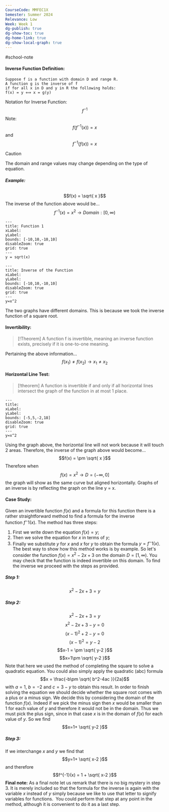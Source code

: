 ```yaml
---
CourseCode: MMFEC1X
Semester: Summer 2024
Relevance: Low
Week: Week 1
dg-publish: true
dg-show-toc: true
dg-home-link: true
dg-show-local-graph: true
---
```

 #school-note 
#### **Inverse Function Definition:**
```
Suppose f is a function with domain D and range R.
A function g is the inverse of f
if for all x in D and y in R the following holds:
f(x) = y ⟺ x = g(y)
```
Notation for Inverse Function:
$$f^{-1}$$Note:
$$f(f^{-1}(x)) = x $$and
$$f^{-1}(f(x)) = x$$

> [!caution]
> The domain and range values may change depending on the type of equation.

###### **Example:**
$$f(x) = \sqrt{ x }$$
The inverse of the function above would be...
$$f^{-1}(x) = x^2 \to Domain: [0, ∞)$$

```functionplot
---
title: Function 1
xLabel: 
yLabel: 
bounds: [-10,10,-10,10]
disableZoom: true
grid: true
---
y = sqrt(x)
```

```functionplot
---
title: Inverse of the Function
xLabel: 
yLabel: 
bounds: [-10,10,-10,10]
disableZoom: true
grid: true
---
y=x^2
```
The two graphs have different domains. This is because we took the inverse function of a square root.
#### **Invertibility:**
>[!Theorem]
>A function f is invertible, meaning an inverse function exists, precisely if it is one-to-one meaning.

Pertaining the above information...
$$f(x_{1}) ≠ f(x_{2}) \to x_{1}≠x_{2} $$
#### **Horizontal Line Test:**
>[!theorem]
>A function is invertible if and only if all horizontal lines intersect the graph of the function in at most 1 place.

```functionplot
---
title: 
xLabel: 
yLabel: 
bounds: [-5,5,-2,18]
disableZoom: true
grid: true
---
y=x^2
```

Using the graph above, the horizontal line will not work because it will touch 2 areas.
Therefore, the inverse of the graph above would become...
$$f(x) = \pm \sqrt{ x }$$
Therefore when
$$f(x) = x^2 \to D = (-∞, 0]$$
the graph will show as the same curve but aligned horizontally.
Graphs of an inverse is by reflecting the graph on the line y = x.
#### **Case Study:**
Given an invertible function $f(x)$ and a formula for this function there is a rather straightforward method to find a formula for the inverse function $f^-1(x)$. The method has three steps:
1. First we write down the equation $f(x) = y$;
2. Then we solve the equation for $x$ in terms of $y$;
3. Finally we substitute $y$ for $x$ and $x$ for $y$ to obtain the formula $y=f^-1(x)$.
The best way to show how this method works is by example. So let's consider the function $f(x) = x^2-2x+3$ on the domain $D = [1, ∞)$. You may check that the function is indeed invertible on this domain. To find the inverse we proceed with the steps as provided.
##### Step 1:
$$x^2-2x+3=y$$
##### Step 2:
$$x^2-2x+3=y$$
$$x^2-2x+3-y=0$$$$(x-1)^2+2-y=0$$
$$(x-1)^2=y-2$$
$$x-1 = \pm \sqrt{ y-2 }$$
$$x=1\pm \sqrt{ y-2 }$$
Note that here we used the method of completing the square to solve a quadratic equation. You could also simply apply the quadratic (abc) formula
$$x = \frac{-b\pm \sqrt{ b^2-4ac }}{2a}$$
with $a=1$, $b=-2$ and $c=3-y$ to obtain this result.
In order to finish solving the equation we should decide whether the square root comes with a plus or a minus sign. We decide this by considering the domain of the function $f(x)$. Indeed if we pick the minus sign then $x$ would be smaller than $1$ for each value of $y$ and therefore it would not be in the domain. Thus we must pick the plus sign, since in that case $x$ is in the domain of $f(x)$ for each value of $y$. So we find
$$x=1+ \sqrt{ y-2 }$$
##### Step 3:
If we interchange $x$ and $y$ we find that
$$y=1+ \sqrt{ x-2 }$$
and therefore
$$f^{-1}(x) = 1 + \sqrt{ x-2 }$$
**Final note:** As a final note let us remark that there is no big mystery in step 3. It is merely included so that the formula for the inverse is again with the variable $x$ instead of $y$ simply because we like to use that letter to signify variables for functions.  You could perform that step at any point in the method, although it is convenient to do it as a last step.